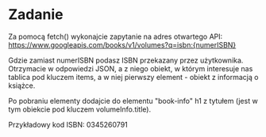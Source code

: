 # Zadanie

 Za pomocą fetch() wykonajcie zapytanie na adres otwartego API:  
 https://www.googleapis.com/books/v1/volumes?q=isbn:{numerISBN}

 Gdzie zamiast numerISBN podasz ISBN przekazany przez użytkownika.
 Otrzymacie w odpowiedzi JSON, a z niego obiekt, w którym interesuje nas tablica pod kluczem items, a w niej pierwszy element - obiekt z informacją o książce.

 Po pobraniu elementy dodajcie  do elementu "book-info" h1 z tytułem (jest w tym obiekcie pod kluczem volumeInfo.title).

 Przykładowy kod ISBN: 0345260791